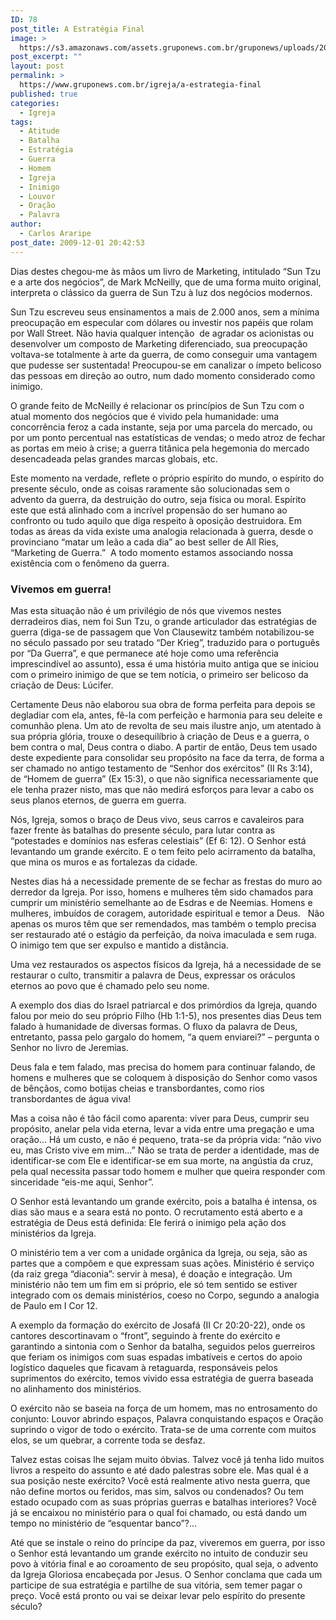 ```yaml
---
ID: 78
post_title: A Estratégia Final
image: >
  https://s3.amazonaws.com/assets.gruponews.com.br/gruponews/uploads/2009/12/a_estrategia_final-960x720.jpg
post_excerpt: ""
layout: post
permalink: >
  https://www.gruponews.com.br/igreja/a-estrategia-final
published: true
categories:
  - Igreja
tags:
  - Atitude
  - Batalha
  - Estratégia
  - Guerra
  - Homem
  - Igreja
  - Inimigo
  - Louvor
  - Oração
  - Palavra
author:
  - Carlos Araripe
post_date: 2009-12-01 20:42:53
---
```

Dias destes chegou-me às mãos um livro de Marketing, intitulado “Sun Tzu e a arte dos negócios”, de Mark McNeilly, que de uma forma muito original, interpreta o clássico da guerra de Sun Tzu à luz dos negócios modernos.

Sun Tzu escreveu seus ensinamentos a mais de 2.000 anos, sem a mínima preocupação em especular com dólares ou investir nos papéis que rolam por Wall Street. Não havia qualquer intenção  de agradar os acionistas ou desenvolver um composto de Marketing diferenciado, sua preocupação voltava-se totalmente à arte da guerra, de como conseguir uma vantagem que pudesse ser sustentada! Preocupou-se em canalizar o ímpeto belicoso das pessoas em direção ao outro, num dado momento considerado como inimigo.

O grande feito de McNeilly é relacionar os princípios de Sun Tzu com o atual momento dos negócios que é vivido pela humanidade: uma concorrência feroz a cada instante, seja por uma parcela do mercado, ou por um ponto percentual nas estatísticas de vendas; o medo atroz de fechar as portas em meio à crise; a guerra titânica pela hegemonia do mercado desencadeada pelas grandes marcas globais, etc.

Este momento na verdade, reflete o próprio espírito do mundo, o espírito do presente século, onde as coisas raramente são solucionadas sem o advento da guerra, da destruição do outro, seja física ou moral. Espírito este que está alinhado com a incrível propensão do ser humano ao confronto ou tudo aquilo que diga respeito à oposição destruidora. Em todas as áreas da vida existe uma analogia relacionada à guerra, desde o provinciano “matar um leão a cada dia” ao best seller de All Ries, “Marketing de Guerra.”  A todo momento estamos associando nossa existência com o fenômeno da guerra.
<h3>Vivemos em guerra!</h3>
Mas esta situação não é um privilégio de nós que vivemos nestes derradeiros dias, nem foi Sun Tzu, o grande articulador das estratégias de guerra (diga-se de passagem que Von Clausewitz também notabilizou-se no século passado por seu tratado “Der Krieg”, traduzido para o português por “Da Guerra”, e que permanece até hoje como uma referência imprescindível ao assunto), essa é uma história muito antiga que se iniciou com o primeiro inimigo de que se tem notícia, o primeiro ser belicoso da criação de Deus: Lúcifer.

Certamente Deus não elaborou sua obra de forma perfeita para depois se degladiar com ela, antes, fê-la com perfeição e harmonia para seu deleite e comunhão plena. Um ato de revolta de seu mais ilustre anjo, um atentado à sua própria glória, trouxe o desequilíbrio à criação de Deus e a guerra, o bem contra o mal, Deus contra o diabo. A partir de então, Deus tem usado deste expediente para consolidar seu propósito na face da terra, de forma a ser chamado no antigo testamento de “Senhor dos exércitos” (II Rs 3:14), de “Homem de guerra” (Ex 15:3), o que não significa necessariamente que ele tenha prazer nisto, mas que não medirá esforços para levar a cabo os seus planos eternos, de guerra em guerra.

Nós, Igreja, somos o braço de Deus vivo, seus carros e cavaleiros para fazer frente às batalhas do presente século, para lutar contra as “potestades e domínios nas esferas celestiais” (Ef 6: 12). O Senhor está levantando um grande exército. E o tem feito pelo acirramento da batalha, que mina os muros e as fortalezas da cidade.

Nestes dias há a necessidade premente de se fechar as frestas do muro ao derredor da Igreja. Por isso, homens e mulheres têm sido chamados para cumprir um ministério semelhante ao de Esdras e de Neemias. Homens e mulheres, imbuídos de coragem, autoridade espiritual e temor a Deus.   Não apenas os muros têm que ser remendados, mas também o templo precisa ser restaurado até o estágio da perfeição, da noiva imaculada e sem ruga. O inimigo tem que ser expulso e mantido a distância.

Uma vez restaurados os aspectos físicos da Igreja, há a necessidade de se restaurar o culto, transmitir a palavra de Deus, expressar os oráculos eternos ao povo que é chamado pelo seu nome.

A exemplo dos dias do Israel patriarcal e dos primórdios da Igreja, quando falou por meio do seu próprio Filho (Hb 1:1-5), nos presentes dias Deus tem falado à humanidade de diversas formas. O fluxo da palavra de Deus, entretanto, passa pelo gargalo do homem, “a quem enviarei?” – pergunta o Senhor no livro de Jeremias.

Deus fala e tem falado, mas precisa do homem para continuar falando, de homens e mulheres que se coloquem à disposição do Senhor como vasos de bênçãos, como botijas cheias e transbordantes, como rios transbordantes de água viva!

Mas a coisa não é tão fácil como aparenta: viver para Deus, cumprir seu propósito, anelar pela vida eterna, levar a vida entre uma pregação e uma oração... Há um custo, e não é pequeno, trata-se da própria vida: “não vivo eu, mas Cristo vive em mim...” Não se trata de perder a identidade, mas de identificar-se com Ele e identificar-se em sua morte, na angústia da cruz, pela qual necessita passar todo homem e mulher que queira responder com sinceridade “eis-me aqui, Senhor”.

O Senhor está levantando um grande exército, pois a batalha é intensa, os dias são maus e a seara está no ponto. O recrutamento está aberto e a estratégia de Deus está definida: Ele ferirá o inimigo pela ação dos ministérios da Igreja.

O ministério tem a ver com a unidade orgânica da Igreja, ou seja, são as partes que a compõem e que expressam suas ações. Ministério é serviço (da raiz grega “diaconia”: servir à mesa), é doação e integração. Um ministério não tem um fim em si próprio, ele só tem sentido se estiver integrado com os demais ministérios, coeso no Corpo, segundo a analogia de Paulo em I Cor 12.

A exemplo da formação do exército de Josafá (II Cr 20:20-22), onde os cantores descortinavam o “front”, seguindo à frente do exército e garantindo a sintonia com o Senhor da batalha, seguidos pelos guerreiros que feriam os inimigos com suas espadas imbatíveis e certos do apoio logístico daqueles que ficavam à retaguarda, responsáveis pelos suprimentos do exército, temos vivido essa estratégia de guerra baseada no alinhamento dos ministérios.

O exército não se baseia na força de um homem, mas no entrosamento do conjunto: Louvor abrindo espaços, Palavra conquistando espaços e Oração suprindo o vigor de todo o exército. Trata-se de uma corrente com muitos elos, se um quebrar, a corrente toda se desfaz.

Talvez estas coisas lhe sejam muito óbvias. Talvez você já tenha lido muitos livros a respeito do assunto e até dado palestras sobre ele. Mas qual é a sua posição neste exército? Você está realmente ativo nesta guerra, que não define mortos ou feridos, mas sim, salvos ou condenados? Ou tem estado ocupado com as suas próprias guerras e batalhas interiores? Você já se encaixou no ministério para o qual foi chamado, ou está dando um tempo no ministério de “esquentar banco”?...

Até que se instale o reino do príncipe da paz, viveremos em guerra, por isso o Senhor está levantando um grande exército no intuito de conduzir seu povo à vitória final e ao coroamento de seu propósito, qual seja, o advento da Igreja Gloriosa encabeçada por Jesus. O Senhor conclama que cada um participe de sua estratégia e partilhe de sua vitória, sem temer pagar o preço. Você está pronto ou vai se deixar levar pelo espírito do presente século?